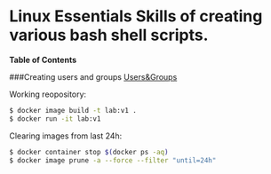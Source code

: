 # Linux Essentials Skills of creating various bash shell scripts.

**Table of Contents**

###Creating users and groups [Users&Groups](https://github.com/tresvitae/basic-shell-scripts/tree/main/users-and-groups "Users&Groups")



Working reopository:
```sh
$ docker image build -t lab:v1 .
$ docker run -it lab:v1
```

Clearing images from last 24h:
```sh
$ docker container stop $(docker ps -aq)
$ docker image prune -a --force --filter "until=24h"
```
